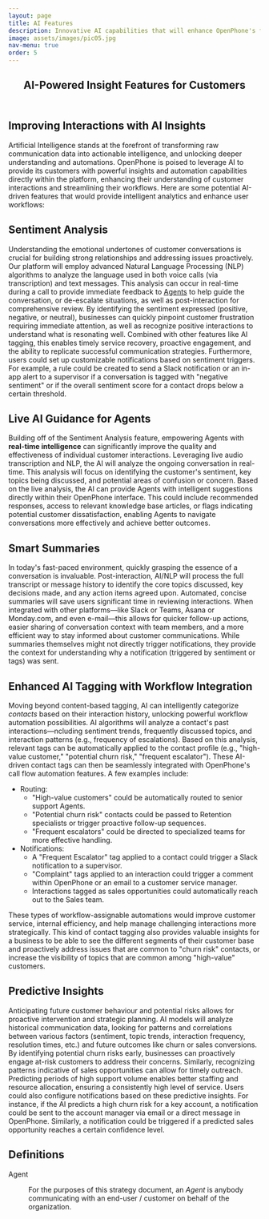 ```yaml
---
layout: page
title: AI Features
description: Innovative AI capabilities that will enhance OpenPhone's functionality and user experience.
image: assets/images/pic05.jpg
nav-menu: true
order: 5
---
```


<!-- Main -->
<div id="main" class="alt">

<!-- One -->
<section id="one">
	<div class="inner">
		<header class="major">
			<h1>AI-Powered Insight Features for Customers</h1>
		</header>

<!-- Content -->
<h2 id="content">Improving Interactions with AI Insights</h2>
<p>
  Artificial Intelligence stands at the forefront of transforming raw communication data into actionable intelligence, and unlocking deeper understanding and automations. OpenPhone is poised to leverage AI to provide its customers with powerful insights and automation capabilities directly within the platform, enhancing their understanding of customer interactions and streamlining their workflows. Here are some potential AI-driven features that would provide intelligent analytics and enhance user workflows:
</p>

<h2 id="sentiment-analysis">Sentiment Analysis</h2>
<p>Understanding the emotional undertones of customer conversations is crucial for building strong relationships and addressing issues proactively. Our platform will employ advanced Natural Language Processing (NLP) algorithms to analyze the language used in both voice calls (via transcription) and text messages. This analysis can occur in real-time during a call to provide immediate feedback to <a href="#definition-list">Agents</a> to help guide the conversation, or de-escalate situations, as well as post-interaction for comprehensive review. By identifying the sentiment expressed (positive, negative, or neutral), businesses can quickly pinpoint customer frustration requiring immediate attention, as well as recognize positive interactions to understand what is resonating well. Combined with other features like AI tagging, this enables timely service recovery, proactive engagement, and the ability to replicate successful communication strategies. Furthermore, users could set up customizable notifications based on sentiment triggers. For example, a rule could be created to send a Slack notification or an in-app alert to a supervisor if a conversation is tagged with "negative sentiment" or if the overall sentiment score for a contact drops below a certain threshold.</p>

<h2 id="live-ai-guidance">Live AI Guidance for Agents</h2>
<p>Building off of the Sentiment Analysis feature, empowering Agents with <strong>real-time intelligence</strong> can significantly improve the quality and effectiveness of individual customer interactions. Leveraging live audio transcription and NLP, the AI will analyze the ongoing conversation in real-time. This analysis will focus on identifying the customer's sentiment, key topics being discussed, and potential areas of confusion or concern. Based on the live analysis, the AI can provide Agents with intelligent suggestions directly within their OpenPhone interface. This could include recommended responses, access to relevant knowledge base articles, or flags indicating potential customer dissatisfaction, enabling Agents to navigate conversations more effectively and achieve better outcomes.</p>

<h2 id="smart-summaries">Smart Summaries</h2>
<p>In today's fast-paced environment, quickly grasping the essence of a conversation is invaluable. Post-interaction, AI/NLP will process the full transcript or message history to identify the core topics discussed, key decisions made, and any action items agreed upon. Automated, concise summaries will save users significant time in reviewing interactions. When integrated with other platforms—like Slack or Teams, Asana or Monday.com, and even e-mail—this allows for quicker follow-up actions, easier sharing of conversation context with team members, and a more efficient way to stay informed about customer communications. While summaries themselves might not directly trigger notifications, they provide the context for understanding why a notification (triggered by sentiment or tags) was sent.</p>

<h2 id="enhanced-ai-tagging">Enhanced AI Tagging with Workflow Integration</h2>
<p>Moving beyond content-based tagging, AI can intelligently categorize <em>contacts</em> based on their interaction history, unlocking powerful workflow automation possibilities. AI algorithms will analyze a contact's past interactions—ncluding sentiment trends, frequently discussed topics, and interaction patterns (e.g., frequency of escalations). Based on this analysis, relevant tags can be automatically applied to the contact profile (e.g., "high-value customer," "potential churn risk," "frequent escalator"). These AI-driven contact tags can then be seamlessly integrated with OpenPhone's call flow automation features. A few examples include:</p>

<ul>
	<li>Routing:
		<ul>
			<li>"High-value customers" could be automatically routed to senior support Agents.</li>
			<li>"Potential churn risk" contacts could be passed to Retention specialists or trigger proactive follow-up sequences.</li>
			<li>"Frequent escalators" could be directed to specialized teams for more effective handling.</li>
		</ul>
	</li>
	<li>Notifications:
		<ul>
			<li>A "Frequent Escalator" tag applied to a contact could trigger a Slack notification to a supervisor.</li>
			<li>"Complaint" tags applied to an interaction could trigger a comment within OpenPhone or an email to a customer service manager.</li>
			<li>Interactions tagged as sales opportunities could automatically reach out to the Sales team.</li>
		</ul>
	</li>
</ul>

<p>These types of workflow-assignable automations would improve customer service, internal efficiency, and help manage challenging interactions more strategically. This kind of contact tagging also provides valuable insights for a business to be able to see the different segments of their customer base and proactively address issues that are common to "churn risk" contacts, or increase the visibility of topics that are common among "high-value" customers.</p>

<h2 id="predictive-insights">Predictive Insights</h2>
<p>Anticipating future customer behaviour and potential risks allows for proactive intervention and strategic planning. AI models will analyze historical communication data, looking for patterns and correlations between various factors (sentiment, topic trends, interaction frequency, resolution times, etc.) and future outcomes like churn or sales conversions. By identifying potential churn risks early, businesses can proactively engage at-risk customers to address their concerns. Similarly, recognizing patterns indicative of sales opportunities can allow for timely outreach. Predicting periods of high support volume enables better staffing and resource allocation, ensuring a consistently high level of service. Users could also configure notifications based on these predictive insights. For instance, if the AI predicts a high churn risk for a key account, a notification could be sent to the account manager via email or a direct message in OpenPhone. Similarly, a notification could be triggered if a predicted sales opportunity reaches a certain confidence level.</p>

<h2 id="definition-list">Definitions</h2>
<dl>
	<dt>Agent</dt>
	<dd>
		<p>For the purposes of this strategy document, an <em>Agent</em> is anybody communicating with an end-user / customer on behalf of the organization. </p>
	</dd>
</dl>